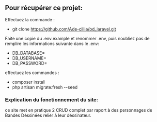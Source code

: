 
## Pour récupérer ce projet:
Effectuez la commande :

- git clone https://github.com/Ade-cillia/bd_laravel.git 

Faite une copie du .env.example et renommer .env, puis noubliez pas de remplire les informations suivante dans le .env:

- DB_DATABASE=
- DB_USERNAME=
- DB_PASSWORD=

effectuez les commandes :

- composer install
- php artisan migrate:fresh --seed


### Explication du fonctionnement du site:

ce site met en pratique 2 CRUD complet par raport à des personnages de Bandes Déssinées relier à leur déssinateur. 


